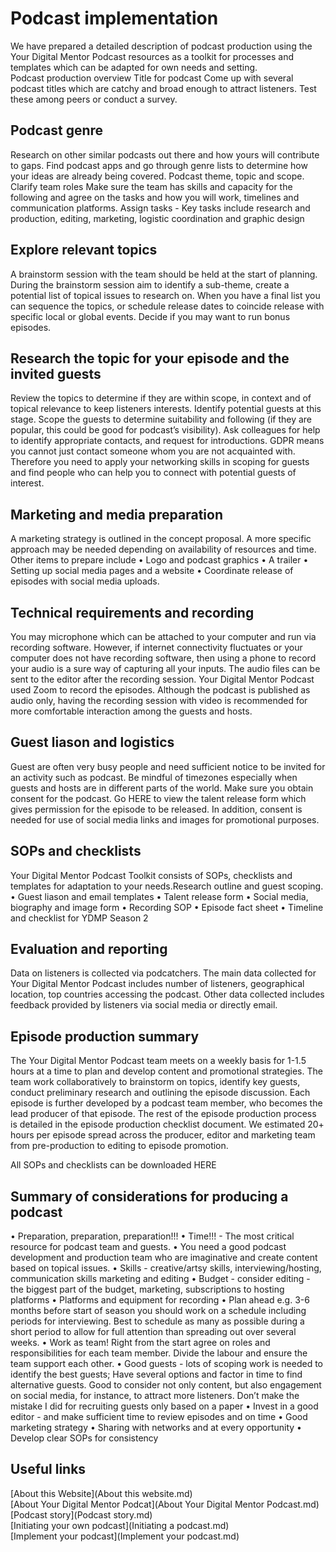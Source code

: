 # Podcast implementation
We have prepared a detailed description of podcast production using the Your Digital Mentor Podcast resources as a toolkit for processes and templates which can be adapted for own needs and setting.  
Podcast production overview
Title for podcast
Come up with several podcast titles which are catchy and broad enough to attract listeners. Test these among peers or conduct a survey.

## Podcast genre
Research on other similar podcasts out there and how yours will contribute to gaps. Find podcast apps and go through genre lists to determine how your ideas are already being covered. Podcast theme, topic and scope.
Clarify team roles
Make sure the team has skills and capacity for the following and agree on the tasks and how you will work, timelines and communication platforms. Assign tasks - Key tasks include research and production, editing, marketing, logistic coordination and graphic design

## Explore relevant topics
A brainstorm session with the team should be held at the start of planning. During the brainstorm session aim to identify a sub-theme, create a potential list of topical issues to research on. When you have a final list you can sequence the topics, or schedule release dates to coincide release with specific local or global events. Decide if you may want to run bonus episodes.  

## Research the topic for your episode and the invited guests
Review the topics to determine if they are within scope, in context and of topical relevance to keep listeners interests. Identify potential guests at this stage. Scope the guests to determine suitability and following (if they are popular, this could be good for podcast’s visibility). Ask colleagues for help to identify appropriate contacts, and request for introductions. GDPR means you cannot just contact someone whom you are not acquainted with. Therefore you need to apply your networking skills in scoping for guests and find people who can help you to connect with potential guests of interest.

## Marketing and media preparation	
A marketing strategy is outlined in the concept proposal. A more specific approach may be needed depending on availability of resources and time.
Other items to prepare include
•	Logo and podcast graphics
•	A trailer
•	Setting up social media pages and a website
•	Coordinate release of episodes with social media uploads.

## Technical requirements and recording
You may microphone which can be attached to your computer and run via recording software. However, if internet connectivity fluctuates or your computer does not have recording software, then using a phone to record your audio is a sure way of capturing all your inputs. The audio files can be sent to the editor after the recording session. Your Digital Mentor Podcast used Zoom to record the episodes. Although the podcast is published as audio only, having the recording session with video is recommended for more comfortable interaction among the guests and hosts.

## Guest liason and logistics
Guest are often very busy people and need sufficient notice to be invited for an activity such as podcast. 
Be mindful of timezones especially when guests and hosts are in different parts of the world.
Make sure you obtain consent for the podcast. Go HERE to view the talent release form which gives permission for the episode to be released. In addition, consent is needed for use of social media links and images for promotional purposes.  

## SOPs and checklists	
Your Digital Mentor Podcast Toolkit consists of SOPs, checklists and templates for adaptation to your needs.Research outline and guest scoping.
•	Guest liason and email templates 
•	Talent release form
•	Social media, biography and image form
•	Recording SOP
•	Episode fact sheet
•	Timeline and checklist for YDMP Season 2 

## Evaluation and reporting
Data on listeners is collected via podcatchers. The main data collected for Your Digital Mentor Podcast includes number of listeners, geographical location, top countries accessing the podcast. Other data collected includes feedback provided by listeners via social media or directly email.

## Episode production summary
The Your Digital Mentor Podcast team meets on a weekly basis for 1-1.5 hours at a time to plan and develop content and promotional strategies. The team work collaboratively to brainstorm on topics, identify key guests, conduct preliminary research and outlining the episode discussion. Each episode is further developed by a podcast team member, who becomes the lead producer of that episode. The rest of the episode production process is detailed in the episode production checklist document. We estimated 20+ hours per episode spread across the producer, editor and marketing team from pre-production to editing to episode promotion. 

All SOPs and checklists can be downloaded HERE

## Summary of considerations for producing a podcast
•	Preparation, preparation, preparation!!!
•	Time!!! - The most critical resource for podcast team and guests. 
•	You need a good podcast development and production team who are imaginative and create content based on topical issues. 
•	Skills - creative/artsy skills, interviewing/hosting, communication  skills marketing and editing
•	Budget - consider editing - the biggest part of the budget, marketing, subscriptions to hosting platforms
•	Platforms and equipment for recording
•	Plan ahead e.g. 3-6 months before start of season you should work on a schedule including periods for interviewing. Best to schedule as many as possible during a short period to allow for full attention than spreading out over several weeks.
•	Work as team! Right from the start agree on roles and responsibilities for each team member. Divide the labour and ensure the team support each other.
•	Good guests - lots of scoping work is needed to identify the best guests; Have several options and factor in time to find alternative guests. Good to consider not only content, but also engagement on social media, for instance, to attract more listeners. Don’t make the mistake I did for recruiting guests only based on a paper
•	Invest in a good editor - and make sufficient time to review episodes and on time
•	Good marketing strategy 
•	Sharing with networks and at every opportunity
•	Develop clear SOPs for consistency

## Useful links
[About this Website](About this website.md)       
[About Your Digital Mentor Podcat](About Your Digital Mentor Podcast.md)           
[Podcast story](Podcast story.md)               
[Initiating your own podcast](Initiating a podcast.md)              
[Implement your podcast](Implement your podcast.md)          

